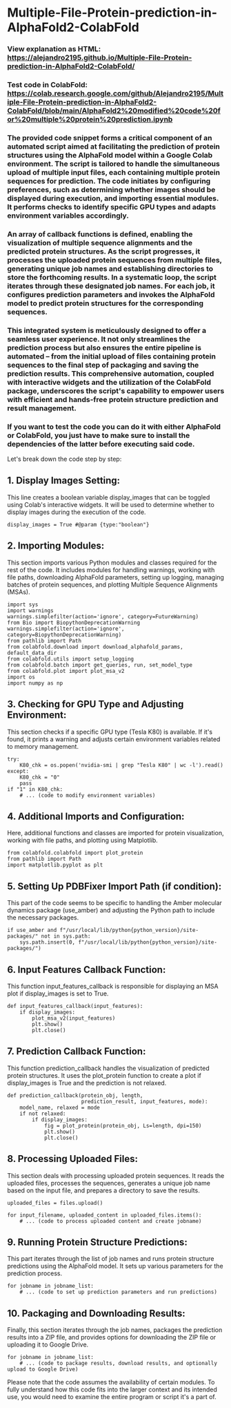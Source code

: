 # Multiple-File-Protein-prediction-in-AlphaFold2-ColabFold
### View explanation as HTML: https://alejandro2195.github.io/Multiple-File-Protein-prediction-in-AlphaFold2-ColabFold/
### Test code in ColabFold: https://colab.research.google.com/github/Alejandro2195/Multiple-File-Protein-prediction-in-AlphaFold2-ColabFold/blob/main/AlphaFold2%20modified%20code%20for%20multiple%20protein%20prediction.ipynb
### The provided code snippet forms a critical component of an automated script aimed at facilitating the prediction of protein structures using the AlphaFold model within a Google Colab environment. The script is tailored to handle the simultaneous upload of multiple input files, each containing multiple protein sequences for prediction. The code initiates by configuring preferences, such as determining whether images should be displayed during execution, and importing essential modules. It performs checks to identify specific GPU types and adapts environment variables accordingly.

### An array of callback functions is defined, enabling the visualization of multiple sequence alignments and the predicted protein structures. As the script progresses, it processes the uploaded protein sequences from multiple files, generating unique job names and establishing directories to store the forthcoming results. In a systematic loop, the script iterates through these designated job names. For each job, it configures prediction parameters and invokes the AlphaFold model to predict protein structures for the corresponding sequences.

### This integrated system is meticulously designed to offer a seamless user experience. It not only streamlines the prediction process but also ensures the entire pipeline is automated – from the initial upload of files containing protein sequences to the final step of packaging and saving the prediction results. This comprehensive automation, coupled with interactive widgets and the utilization of the ColabFold package, underscores the script's capability to empower users with efficient and hands-free protein structure prediction and result management.

### If you want to test the code you can do it with either AlphaFold or ColabFold, you just have to make sure to install the dependencies of the latter before executing said code.

Let's break down the code step by step:

## 1. Display Images Setting:
This line creates a boolean variable display_images that can be toggled using Colab's interactive widgets. It will be used to determine whether to display images during the execution of the code.

```{python}
display_images = True #@param {type:"boolean"}
```

## 2. Importing Modules:
This section imports various Python modules and classes required for the rest of the code. It includes modules for handling warnings, working with file paths, downloading AlphaFold parameters, setting up logging, managing batches of protein sequences, and plotting Multiple Sequence Alignments (MSAs).

```{python}
import sys
import warnings
warnings.simplefilter(action='ignore', category=FutureWarning)
from Bio import BiopythonDeprecationWarning
warnings.simplefilter(action='ignore', category=BiopythonDeprecationWarning)
from pathlib import Path
from colabfold.download import download_alphafold_params, default_data_dir
from colabfold.utils import setup_logging
from colabfold.batch import get_queries, run, set_model_type
from colabfold.plot import plot_msa_v2
import os
import numpy as np
```

## 3. Checking for GPU Type and Adjusting Environment:
This section checks if a specific GPU type (Tesla K80) is available. If it's found, it prints a warning and adjusts certain environment variables related to memory management.

```{python}
try:
    K80_chk = os.popen('nvidia-smi | grep "Tesla K80" | wc -l').read()
except:
    K80_chk = "0"
    pass
if "1" in K80_chk:
    # ... (code to modify environment variables)

```

## 4. Additional Imports and Configuration:
Here, additional functions and classes are imported for protein visualization, working with file paths, and plotting using Matplotlib.

```{python}
from colabfold.colabfold import plot_protein
from pathlib import Path
import matplotlib.pyplot as plt

```

## 5. Setting Up PDBFixer Import Path (if condition):
This part of the code seems to be specific to handling the Amber molecular dynamics package (use_amber) and adjusting the Python path to include the necessary packages.

```{python}
if use_amber and f"/usr/local/lib/python{python_version}/site-packages/" not in sys.path:
    sys.path.insert(0, f"/usr/local/lib/python{python_version}/site-packages/")
```

## 6. Input Features Callback Function:
This function input_features_callback is responsible for displaying an MSA plot if display_images is set to True.

```{python}
def input_features_callback(input_features):  
    if display_images:    
        plot_msa_v2(input_features)
        plt.show()
        plt.close()
```

## 7. Prediction Callback Function:
This function prediction_callback handles the visualization of predicted protein structures. It uses the plot_protein function to create a plot if display_images is True and the prediction is not relaxed.

```{python}
def prediction_callback(protein_obj, length,
                        prediction_result, input_features, mode):
    model_name, relaxed = mode
    if not relaxed:
        if display_images:
            fig = plot_protein(protein_obj, Ls=length, dpi=150)
            plt.show()
            plt.close()
```

## 8. Processing Uploaded Files:
This section deals with processing uploaded protein sequences. It reads the uploaded files, processes the sequences, generates a unique job name based on the input file, and prepares a directory to save the results.

```{python}
uploaded_files = files.upload()

for input_filename, uploaded_content in uploaded_files.items():
    # ... (code to process uploaded content and create jobname)
```

## 9. Running Protein Structure Predictions:
This part iterates through the list of job names and runs protein structure predictions using the AlphaFold model. It sets up various parameters for the prediction process.

```{python}
for jobname in jobname_list:
    # ... (code to set up prediction parameters and run predictions)
```

## 10. Packaging and Downloading Results:
Finally, this section iterates through the job names, packages the prediction results into a ZIP file, and provides options for downloading the ZIP file or uploading it to Google Drive.

```{python}
for jobname in jobname_list:
    # ... (code to package results, download results, and optionally upload to Google Drive)
```

Please note that the code assumes the availability of certain modules. To fully understand how this code fits into the larger context and its intended use, you would need to examine the entire program or script it's a part of.
